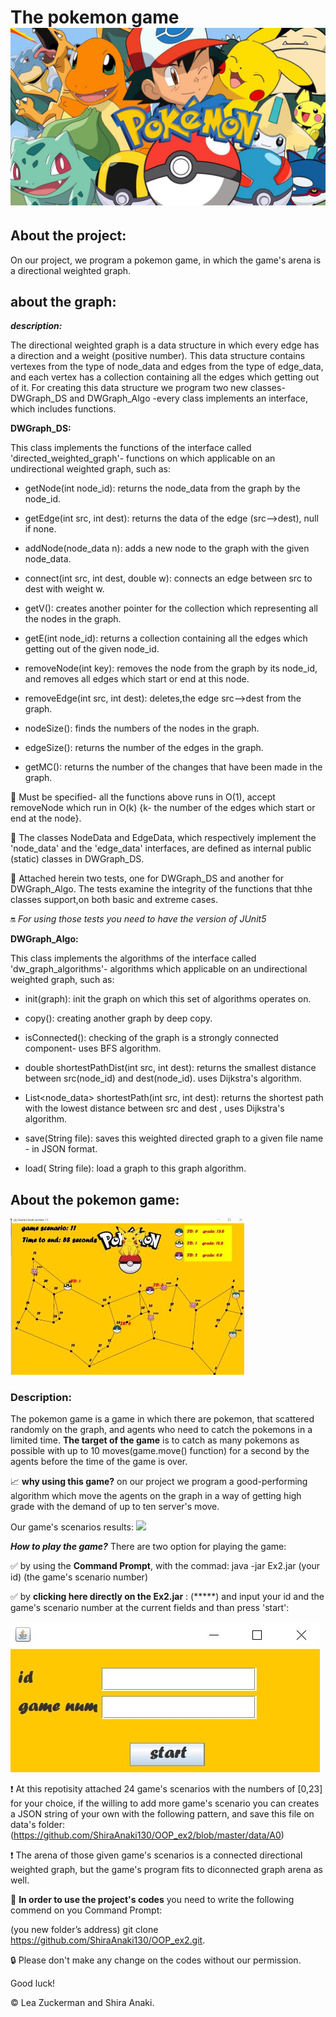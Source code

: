 # The pokemon game ![](data/pokemonsStart.jpg)

## About the project:

On our project, we program a pokemon game, in which the game's arena is a directional weighted graph. 

## about the graph:

***description:***

The directional weighted graph is a data structure in which every edge has a direction and a weight (positive number).
This data structure contains vertexes from the type of node_data and edges from the type of edge_data, and each vertex has a collection containing all the edges which getting out of it.
For creating this data structure we program two new classes- DWGraph_DS  and DWGraph_Algo -every class implements an interface, which includes functions.

**DWGraph_DS:**

This class implements the functions of the interface called 'directed_weighted_graph'- functions on which applicable on an undirectional weighted graph, such as: 

- getNode(int node_id): returns the node_data from the graph by the node_id.

- getEdge(int src, int dest): returns the data of the edge 
(src-->dest), null if none.

- addNode(node_data n):  adds a new node to the graph with the given node_data.

- connect(int src, int dest, double w): connects an edge between src to dest with weight w.

- getV(): creates  another pointer for the collection which
representing all the nodes in the graph.
 
- getE(int node_id):   returns a collection containing all the 
edges which getting out of the given node_id.

- removeNode(int key): removes the node from the graph by its node_id, and removes all edges which start or end at this node.

- removeEdge(int src, int dest): deletes,the edge src-->dest from the graph.

- nodeSize(): finds the numbers of the nodes in the graph.

- edgeSize(): returns the number of the edges in the graph.

- getMC(): returns the number of the changes that have been made in the graph.

:pushpin: Must be specified- all the functions above runs in O(1), accept removeNode which run in O(k) {k- the number of the edges which start or end at the node}.

:pushpin: The classes NodeData and EdgeData, which respectively implement the 'node_data' and the 'edge_data' interfaces, are defined as internal public (static) classes in DWGraph_DS.

:pushpin: Attached herein two tests, one for DWGraph_DS and another for DWGraph_Algo. The tests examine the integrity of the functions that thhe classes
support,on both basic and extreme cases.

:on: *For using those tests you need to have the version of JUnit5*


**DWGraph_Algo:**

This class implements the algorithms of the interface called 'dw_graph_algorithms'- algorithms which applicable on an undirectional weighted graph, such as: 

- init(graph): init the graph on which this set of algorithms operates on.

- copy(): creating another graph by deep copy.

- isConnected(): checking of the graph is a strongly connected component- uses BFS algorithm.

- double shortestPathDist(int src, int dest): returns the smallest distance between src(node_id) and dest(node_id). uses Dijkstra's algorithm.

- List<node_data> shortestPath(int src, int dest): returns the shortest path with the lowest distance between src and dest , uses Dijkstra's algorithm.

- save(String file):  saves this weighted directed graph to a given file name - in JSON format.

- load( String file): load a graph to this graph algorithm.

## About the pokemon game: 

![](data/thegame.jpg)

### Description:
The pokemon game is a game in which there are pokemon, that scattered randomly on the graph, and agents who need to catch the pokemons in a limited time.
**The target of the game** 
is to catch as many pokemons as possible with up to 10 moves(game.move() function) for a second by the agents before the time of the game is over.

:chart_with_upwards_trend: **why using this game?**
on our project we program a good-performing algorithm which move the agents on the graph in a way of getting high grade with the demand of up to ten server's move.

Our game's scenarios results:
![](data/ee.jpg)
 

***How to play the game?***
There are two option for playing the game:

:white_check_mark: by using the **Command Prompt**, with the commad: java -jar Ex2.jar (your id) (the game's scenario number)

:white_check_mark: by **clicking here directly on the Ex2.jar** : (*****) and input your id and the game's scenario number at the current fields and than press 'start':

![](data/startingwidow.jpg)

:heavy_exclamation_mark: At this repotisity attached 24 game's scenarios with the numbers of [0,23] for your choice, 
if the willing to add more game's scenario you can creates a JSON string of your own with the following pattern, and save this file on data's folder: (https://github.com/ShiraAnaki130/OOP_ex2/blob/master/data/A0)

:heavy_exclamation_mark: The arena of those given game's scenarios is a connected directional weighted graph, but the game's program fits to diconnected graph arena as well.

:link: **In order to use the project's codes** you need to write the following commend on you Command Prompt: 

(you new folder’s address) git clone  https://github.com/ShiraAnaki130/OOP_ex2.git.

:lock: Please don't make any change on the codes without our permission.

Good luck!

:copyright: Lea Zuckerman and Shira Anaki.
